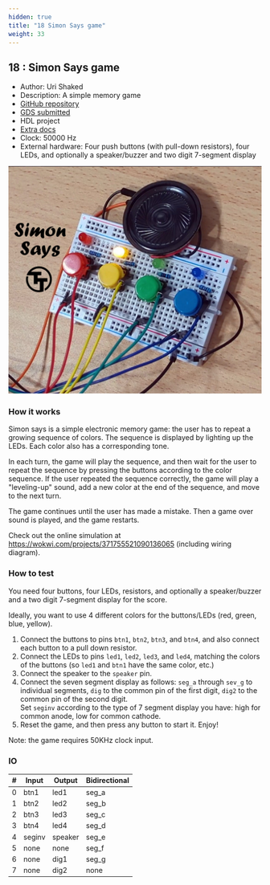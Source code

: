 ```yaml
---
hidden: true
title: "18 Simon Says game"
weight: 33
---
```


## 18 : Simon Says game

* Author: Uri Shaked
* Description: A simple memory game
* [GitHub repository](https://github.com/urish/tt04-simon-game)
* [GDS submitted](https://github.com/urish/tt04-simon-game/actions/runs/5715012089)
* HDL project
* [Extra docs](https://wokwi.com/projects/371755521090136065)
* Clock: 50000 Hz
* External hardware: Four push buttons (with pull-down resistors), four LEDs, and optionally a speaker/buzzer and two digit 7-segment display

![picture](images/picture.jpg)

### How it works

Simon says is a simple electronic memory game: the user has to repeat a growing sequence of colors.
The sequence is displayed by lighting up the LEDs. Each color also has a corresponding tone.

In each turn, the game will play the sequence, and then wait for the user to repeat the sequence
by pressing the buttons according to the color sequence.
If the user repeated the sequence correctly, the game will play a "leveling-up" sound,
add a new color at the end of the sequence, and move to the next turn.

The game continues until the user has made a mistake. Then a game over sound is played, and the game restarts.

Check out the online simulation at https://wokwi.com/projects/371755521090136065 (including wiring diagram).


### How to test

You need four buttons, four LEDs, resistors, and optionally a speaker/buzzer
and a two digit 7-segment display for the score.

Ideally, you want to use 4 different colors for the buttons/LEDs (red, green,
blue, yellow).

1. Connect the buttons to pins `btn1`, `btn2`, `btn3`, and `btn4`, and also
   connect each button to a pull down resistor.
2. Connect the LEDs to pins `led1`, `led2`, `led3`, and `led4`, matching
   the colors of the buttons (so `led1` and `btn1` have the same color, etc.)
3. Connect the speaker to the `speaker` pin.
4. Connect the seven segment display as follows: `seg_a` through `sev_g` to
   individual segments, `dig` to the common pin of the first digit, `dig2`
   to the common pin of the second digit.  
   Set `seginv` according to the type of 7 segment display you have: high
   for common anode, low for common cathode.
5. Reset the game, and then press any button to start it. Enjoy!

Note: the game requires 50KHz clock input.


### IO

| # | Input        | Output       | Bidirectional      |
|---|--------------|--------------| -------------------|
| 0 | btn1  | led1 | seg_a |
| 1 | btn2  | led2 | seg_b |
| 2 | btn3  | led3 | seg_c |
| 3 | btn4  | led4 | seg_d |
| 4 | seginv  | speaker | seg_e |
| 5 | none  | none | seg_f |
| 6 | none  | dig1 | seg_g |
| 7 | none  | dig2 | none |
